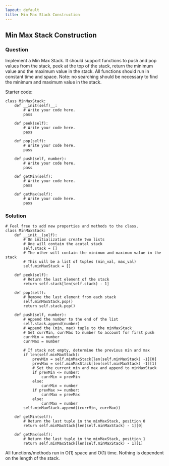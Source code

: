```yaml
---
layout: default
title: Min Max Stack Construction
---
```


## Min Max Stack Construction

### Question
Implement a Min Max Stack.  It should support functions to push and pop values from the stack, peek at the top of the stack, return the minimum value and the maximum value in the stack.  All functions should run in constant time and space.  Note: no searching should be necessary to find the minimum and maximum value in the stack.

Starter code:
```
class MinMaxStack:
    def __init(self)__:
        # Write your code here.
        pass

    def peek(self):
        # Write your code here.
        pass

    def pop(self):
        # Write your code here.
        pass

    def push(self, number):
        # Write your code here.
        pass

    def getMin(self):
        # Write your code here.
        pass

    def getMax(self):
        # Write your code here.
        pass
```

### Solution
```
# Feel free to add new properties and methods to the class.
class MinMaxStack:
    def __init__(self):
        # On initialization create two lists
        # One will contain the acutal stack
        self.stack = []
        # The other will contain the minimum and maximum value in the stack
        # This will be a list of tuples (min_val, max_val)
        self.minMaxStack = []
    
    def peek(self):
        # Return the last element of the stack
        return self.stack[len(self.stack) - 1]

    def pop(self):
        # Remove the last element from each stack
        self.minMaxStack.pop()
        return self.stack.pop()

    def push(self, number):
        # Append the number to the end of the list
        self.stack.append(number)
        # Append the (min, max) tuple to the minMaxStack
        # Set currMin, currMax to number to account for first push
        currMin = number
        currMax = number

        # If stack not empty, determine the previous min and max
        if len(self.minMaxStack):
            prevMin = self.minMaxStack[len(self.minMaxStack) -1][0]
            prevMax = self.minMaxStack[len(self.minMaxStack) -1][1]
            # Set the current min and max and append to minMaxStack
            if prevMin <= number:
                currMin = prevMin
            else:
                currMin = number
            if prevMax >= number:
                currMax = prevMax
            else:
                currMax = number
        self.minMaxStack.append((currMin, currMax))
        
    def getMin(self):
        # Return the last tuple in the minMaxStack, position 0
        return self.minMaxStack[len(self.minMaxStack) - 1][0]

    def getMax(self):
        # Return the last tuple in the minMaxStack, position 1
        return self.minMaxStack[len(self.minMaxStack) - 1][1]
```
All functions/methods run in O(1) space and O(1) time.  Nothing is dependent on the length of the stack.


